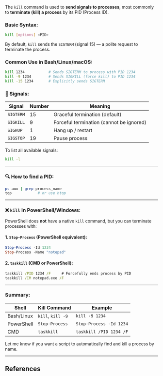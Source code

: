 
The `kill` command is used to **send signals to processes**, most commonly to **terminate (kill) a process** by its PID (Process ID).


### Basic Syntax:

```bash
kill [options] <PID>
```

By default, `kill` sends the `SIGTERM` (signal 15) — a polite request to terminate the process.


### Common Use in Bash/Linux/macOS:

```bash
kill 1234           # Sends SIGTERM to process with PID 1234
kill -9 1234        # Sends SIGKILL (force kill) to PID 1234
kill -15 1234       # Explicitly sends SIGTERM
```

### 🧠 Signals:

|Signal|Number|Meaning|
|---|---|---|
|`SIGTERM`|15|Graceful termination (default)|
|`SIGKILL`|9|Forceful termination (cannot be ignored)|
|`SIGHUP`|1|Hang up / restart|
|`SIGSTOP`|19|Pause process|

To list all available signals:

```bash
kill -l
```

---

### 🔍 How to find a PID:

```bash
ps aux | grep process_name
top            # or use htop
```

---

### ❌ `kill` in **PowerShell/Windows**:

PowerShell does **not** have a native `kill` command, but you can terminate processes with:

#### 1. `Stop-Process` (PowerShell equivalent):

```powershell
Stop-Process -Id 1234
Stop-Process -Name "notepad"
```

#### 2. `taskkill` (CMD or PowerShell):

```cmd
taskkill /PID 1234 /F     # Forcefully ends process by PID
taskkill /IM notepad.exe /F
```

---

### Summary:

|Shell|Kill Command|Example|
|---|---|---|
|Bash/Linux|`kill`, `kill -9`|`kill -9 1234`|
|PowerShell|`Stop-Process`|`Stop-Process -Id 1234`|
|CMD|`taskkill`|`taskkill /PID 1234 /F`|

Let me know if you want a script to automatically find and kill a process by name.

---

## References